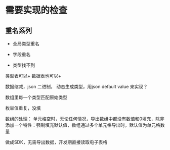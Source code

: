 # 需要实现的检查

## 重名系列
- 全局类型重名
- 字段重名

- 类型找不到


类型表可以+ 数据表也可以+

数据缩减，json 二进制， 动态生成类型，用json default value 来实现？

数组里每一个类型匹配原始类型

枚举值重复，没填


数组的处理： 单元格空时，无论任何情况，导出数组中都没有数值和0填充，除非添加一个特性：强制填充默认值，数组通过多个单元格导出时，默认值为单元格数量


做成SDK，无需导出数据，开发期直接读取电子表格